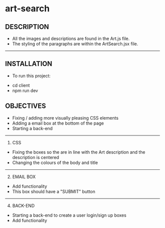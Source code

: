 # art-search

DESCRIPTION
-------------
* All the images and descriptions are found in the Art.js file.
* The styling of the paragraphs are within the ArtSearch.jsx file.
--------------------------------------------------------------------
INSTALLATION
-------------
- To run this project:
* cd client
* npm run dev 

OBJECTIVES
-----------
* Fixing / adding more visually pleasing CSS elements
* Adding a email box at the bottom of the page
* Starting a back-end
-----------------------------------------------------------
1. CSS
* Fixing the boxes so the are in line with the Art description and the description is centered
* Changing the colours of the body and title
------------------------------------------------------------------------------------------------
2. EMAIL BOX
* Add functionality
* This box should have a "SUBMIT" button
---------------------------------------------------------------------------------------------------
4. BACK-END
* Starting a back-end to create a user login/sign up boxes
* Add functionality









